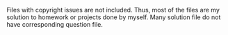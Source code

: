 Files with copyright issues are not included. Thus, most of the files are my solution to homework or projects done by myself. Many solution file do not have corresponding question file.
